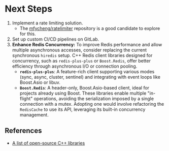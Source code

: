 # Next Steps

1.  Implement a rate limiting solution.
    *   The [mfycheng/ratelimiter](https://github.com/mfycheng/ratelimiter) repository is a good candidate to explore for this.
2.  Set up custom CI/CD pipelines on GitLab.
3.  **Enhance Redis Concurrency:** To improve Redis performance and allow multiple asynchronous accesses, consider replacing the current synchronous `hiredis` setup. C++ Redis client libraries designed for concurrency, such as `redis-plus-plus` or `Boost.Redis`, offer better efficiency through asynchronous I/O or connection pooling.
    *   **`redis-plus-plus`**: A feature-rich client supporting various modes (sync, async, cluster, sentinel) and integrating with event loops like Boost.Asio or libuv.
    *   **`Boost.Redis`**: A header-only, Boost.Asio-based client, ideal for projects already using Boost.
    These libraries enable multiple "in-flight" operations, avoiding the serialization imposed by a single connection with a mutex. Adopting one would involve refactoring the `RedisCache` to use its API, leveraging its built-in concurrency management.

## References
*   [A list of open-source C++ libraries](https://en.cppreference.com/w/cpp/links/libs)

